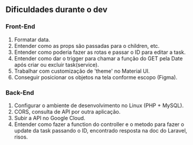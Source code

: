 ## Dificuldades durante o dev

### Front-End
1. Formatar data.
2. Entender como as props são passadas para o children, etc.
3. Entender como poderia fazer as rotas e passar o ID para editar a task.
4. Entender como dar o trigger para chamar a função do GET pela Date após criar ou excluir task(service).
5. Trabalhar com customização de 'theme' no Material UI.
6. Conseguir posicionar os objetos na tela conforme escopo (Figma).


### Back-End
1. Configurar o ambiente de desenvolvimento no Linux (PHP + MySQL).
2. CORS, consulta de API por outra aplicação.
3. Subir a API no Google Cloud.
4. Entender como fazer a function do controller e o metodo para fazer o update da task passando o ID, encontrado resposta na doc do Laravel, risos.